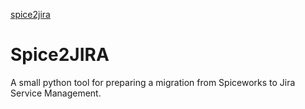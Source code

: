 [spice2jira](spice2jira-logo.png)

# Spice2JIRA
A small python tool for preparing a migration from Spiceworks to Jira Service Management.

